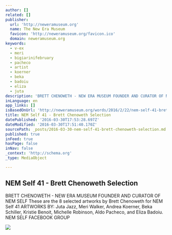 ```yaml
---
author: []
related: []
publisher:
  url: 'http://neweramuseum.org'
  name: The New Era Museum
  favicon: 'http://neweramuseum.org/favicon.ico'
  domain: neweramuseum.org
keywords:
  - v-ex
  - meri
  - bigiarinifebruary
  - pacheco
  - artist
  - koerner
  - beka
  - badoiu
  - eliza
  - juta
description: 'BRETT CHENOWETH - NEW ERA MUSEUM FOUNDER AND CURATOR OF NEM SELF These are the 8 selected artworks by Brett Chenoweth for NEM Self 41 ARTWORKS BY: Juta Jazz, Meri Walker, Andrea Koerner, Beka Schiller, Kristie Benoit, Michelle Robinson, Aldo Pacheco, and Eliza Badoiu. NEM SELF FACEBOOK GROUP'
inLanguage: en
app_links: []
isBasedOnUrl: 'http://neweramuseum.org/words/2016/2/22/nem-self-41-brett-chenoweth-selection'
title: NEM Self 41 - Brett Chenoweth Selection
datePublished: '2016-03-30T17:53:28.697Z'
dateModified: '2016-03-30T17:51:40.170Z'
sourcePath: _posts/2016-03-30-nem-self-41-brett-chenoweth-selection.md
published: true
inFeed: true
hasPage: false
inNav: false
_context: 'http://schema.org'
_type: MediaObject

---
```

<article style=""><h1>NEM Self 41 - Brett Chenoweth Selection</h1><p>BRETT CHENOWETH - NEW ERA MUSEUM FOUNDER AND CURATOR OF NEM SELF These are the 8 selected artworks by Brett Chenoweth for NEM Self 41 ARTWORKS BY: Juta Jazz, Meri Walker, Andrea Koerner, Beka Schiller, Kristie Benoit, Michelle Robinson, Aldo Pacheco, and Eliza Badoiu. NEM SELF FACEBOOK GROUP</p><img src="http://static1.squarespace.com/static/50e5b834e4b0837383d7bb18/50e5b834e4b0837383d7bb1f/56cb5207cf80a1fc057640f5/1456165915702/?format=1000w" /></article>